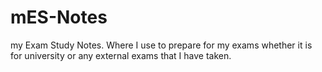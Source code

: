 # mES-Notes
my Exam Study Notes. Where I use to prepare for my exams whether it is for university or any external exams that I have taken.
